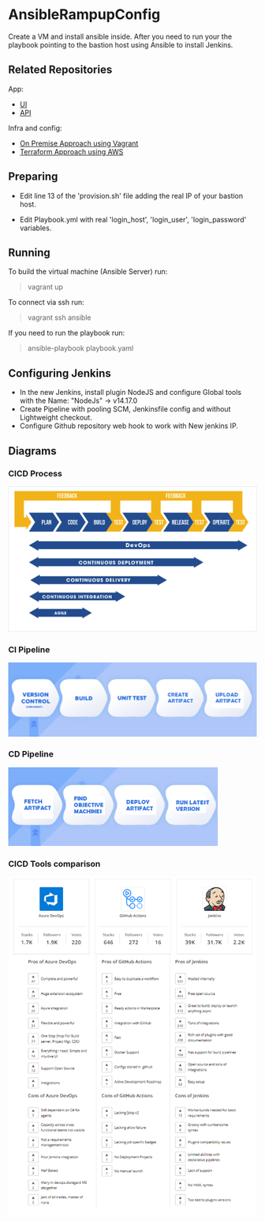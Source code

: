 # AnsibleRampupConfig 

Create a VM and install ansible inside. After you need to run your the playbook pointing to the bastion host using Ansible to install Jenkins.

## Related Repositories

App:

- [UI](https://github.com/jeisonroa1/movie-analyst-ui)
- [API](https://github.com/jeisonroa1/movie-analyst-api)


Infra and config:

- [On Premise Approach using Vagrant](https://github.com/jeisonroa1/OnPremiseVagrantInfra)
- [Terraform Approach using AWS](https://github.com/jeisonroa1/TerraformAWSInfra)

## Preparing

- Edit line 13 of the 'provision.sh' file adding the real IP of your bastion host.

- Edit Playbook.yml with real 'login_host', 'login_user', 'login_password'  variables.

## Running

To build the virtual machine (Ansible Server) run:

> vagrant up

To connect via ssh run:

> vagrant ssh ansible

If you need to run the playbook run:

> ansible-playbook playbook.yaml

## Configuring Jenkins

- In the new Jenkins, install plugin NodeJS and configure Global tools with the Name: "NodeJs" -> v14.17.0
- Create Pipeline with pooling SCM, Jenkinsfile config and without Lightweight checkout.
- Configure Github repository web hook to work with New jenkins IP.

## Diagrams

### CICD Process

![alt text](./CICD.png)

### CI Pipeline

![alt text](./CIPipeline.png)

### CD Pipeline

![alt text](./CDPipeline.png)

### CICD Tools comparison

![alt text](./AutomationCICDComparison.png)

